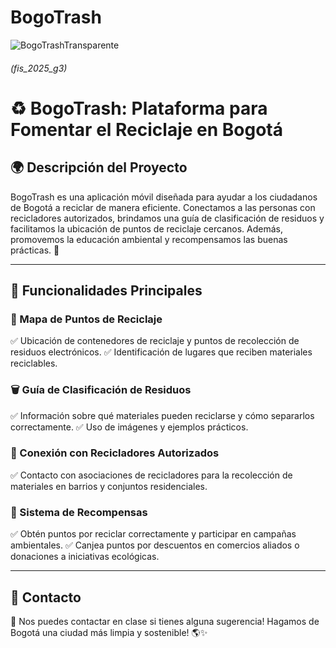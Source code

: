# BogoTrash

![BogoTrashTransparente](https://github.com/user-attachments/assets/4e4d677b-98ea-4686-b66c-50ed5c9136f9)

###### (fis_2025_g3)

# ♻️ BogoTrash: Plataforma para Fomentar el Reciclaje en Bogotá

## 🌍 Descripción del Proyecto
BogoTrash es una aplicación móvil diseñada para ayudar a los ciudadanos de Bogotá a reciclar de manera eficiente. Conectamos a las personas con recicladores autorizados, brindamos una guía de clasificación de residuos y facilitamos la ubicación de puntos de reciclaje cercanos. Además, promovemos la educación ambiental y recompensamos las buenas prácticas. 🚀

---

## 🚀 Funcionalidades Principales

### 📍 Mapa de Puntos de Reciclaje
✅ Ubicación de contenedores de reciclaje y puntos de recolección de residuos electrónicos.
✅ Identificación de lugares que reciben materiales reciclables.

### 🗑️ Guía de Clasificación de Residuos
✅ Información sobre qué materiales pueden reciclarse y cómo separarlos correctamente.
✅ Uso de imágenes y ejemplos prácticos.

### 🤝 Conexión con Recicladores Autorizados
✅ Contacto con asociaciones de recicladores para la recolección de materiales en barrios y conjuntos residenciales.

### 🎁 Sistema de Recompensas
✅ Obtén puntos por reciclar correctamente y participar en campañas ambientales.
✅ Canjea puntos por descuentos en comercios aliados o donaciones a iniciativas ecológicas.

---

## 📩 Contacto
📧 Nos puedes contactar en clase si tienes alguna sugerencia! Hagamos de Bogotá una ciudad más limpia y sostenible! 🌎✨




